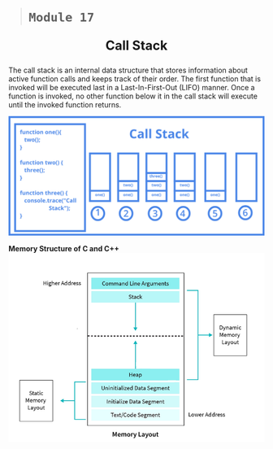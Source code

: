 > #  ```Module 17```

<p align="center" style="font-size: 25px"><b>Call Stack</b></p>

The call stack is an internal data structure that stores information about active function calls and keeps track of their order. The first function that is invoked will be executed last in a Last-In-First-Out (LIFO) manner. Once a function is invoked, no other function below it in the call stack will execute until the invoked function returns.

![Call stack](../Notes/callStack.png)

**Memory Structure of C and C++**
![Memory Structure](../Notes/memoryStructureC.png)
